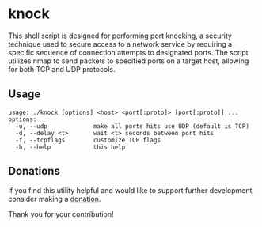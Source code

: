 # knock
This shell script is designed for performing port knocking, a security technique used to secure access to a network service by requiring a specific sequence of connection attempts to designated ports. The script utilizes nmap to send packets to specified ports on a target host, allowing for both TCP and UDP protocols.

## Usage
```
usage: ./knock [options] <host> <port[:proto]> [port[:proto]] ...
options:
  -u, --udp             make all ports hits use UDP (default is TCP)
  -d, --delay <t>       wait <t> seconds between port hits
  -f, --tcpflags        customize TCP flags
  -h, --help            this help
```

## Donations
If you find this utility helpful and would like to support further development, consider making a [donation](https://github.com/m4cr0m4l).

Thank you for your contribution!
